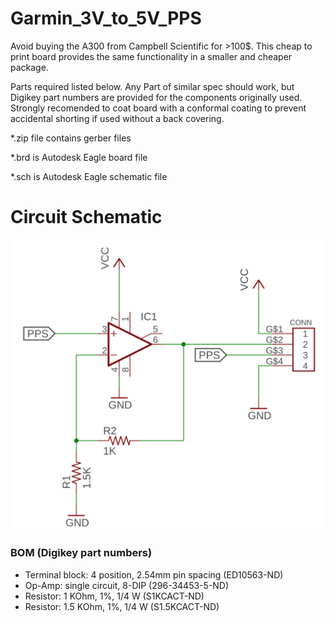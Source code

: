 # Garmin_3V_to_5V_PPS
Avoid buying the A300 from Campbell Scientific for >100$. This cheap to print board provides the same functionality in a smaller and cheaper package.

Parts required listed below. Any Part of similar spec should work, but Digikey part numbers are provided for the components originally used. Strongly recomended to coat board with a conformal coating to prevent accidental shorting if used without a back covering.

*.zip file contains gerber files

*.brd is Autodesk Eagle board file

*.sch is Autodesk Eagle schematic file

# Circuit Schematic
![Schematic not displaying](V1_DIL.jpg)


[](https://github.com/APerelet/Garmin_3V_to_5V_PPS/blob/master/V1_DIL.pdf)

### BOM (Digikey part numbers)
- Terminal block: 4 position, 2.54mm pin spacing (ED10563-ND)
- Op-Amp: single circuit, 8-DIP (296-34453-5-ND) 
- Resistor: 1 KOhm, 1%, 1/4 W (S1KCACT-ND)
- Resistor: 1.5 KOhm, 1%, 1/4 W (S1.5KCACT-ND)

